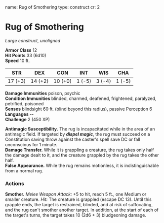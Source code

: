 name: Rug of Smothering type: construct cr: 2

# Rug of Smothering
_Large construct, unaligned_

**Armor Class** 12    
**Hit Points** 33 (6d10)    
**Speed** 10 ft.

| STR     | DEX     | CON     | INT    | WIS    | CHA    |
| ------- | ------- | ------- | ------ | ------ | ------ |
| 17 (+3) | 14 (+2) | 10 (+0) | 1 (-5) | 3 (-4) | 1 (-5) |

**Damage Immunities** poison, psychic    
**Condition Immunities** blinded, charmed, deafened, frightened, paralyzed, petrified, poisoned    
**Senses** blindsight 60 ft. (blind beyond this radius), passive Perception 6    
**Languages** --    
**Challenge** 2 (450 XP)

**Antimagic Susceptibility.** The rug is incapacitated while in the area of an antimagic field. If targeted by **_dispel magic_**, the rug must succeed on a Constitution saving throw against the caster's spell save DC or fall unconscious for 1 minute.    
**Damage Transfer.** While it is grappling a creature, the rug takes only half the damage dealt to it, and the creature grappled by the rug takes the other half.    
**False Appearance.** While the rug remains motionless, it is indistinguishable from a normal rug.

### Actions
**Smother.** _Melee Weapon Attack:_ +5 to hit, reach 5 ft., one Medium or smaller creature. _Hit:_ The creature is grappled (escape DC 13). Until this grapple ends, the target is restrained, blinded, and at risk of suffocating, and the rug can't smother another target. In addition, at the start of each of the target's turns, the target takes 10 (2d6 + 3) bludgeoning damage.
